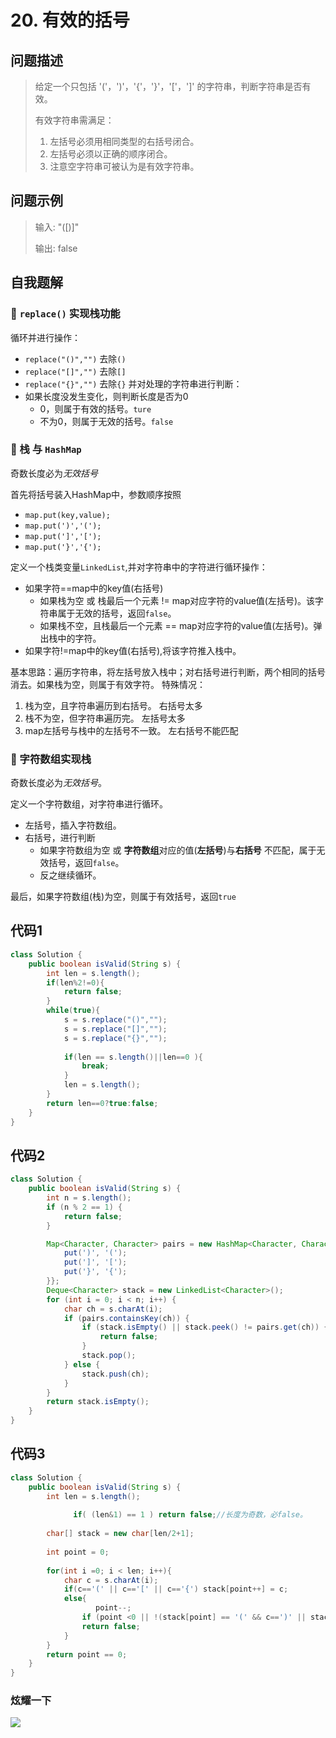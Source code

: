# 20. 有效的括号
问题描述
----
> 给定一个只包括 '('，')'，'{'，'}'，'['，']' 的字符串，判断字符串是否有效。
>
> 有效字符串需满足：
>
> 1. 左括号必须用相同类型的右括号闭合。
> 2. 左括号必须以正确的顺序闭合。
> 3. 注意空字符串可被认为是有效字符串。


问题示例
----
> 输入: "([)]"
> 
> 输出: false

自我题解
----
### 🦄 `replace()` 实现栈功能

循环并进行操作：
* `replace("()","")` 去除`()`
* `replace("[]","")` 去除`[]`
* `replace("{}","")` 去除`{}`
并对处理的字符串进行判断：
* 如果长度没发生变化，则判断长度是否为0
  * 0，则属于有效的括号。`ture`
  * 不为0，则属于无效的括号。`false`

### 🧚‍ 栈 与 `HashMap`

奇数长度必为*无效括号*

首先将括号装入HashMap中，参数顺序按照
* `map.put(key,value);`
* `map.put(')','(');`
* `map.put(']','[');`
* `map.put('}','{');`

定义一个栈类变量`LinkedList`,并对字符串中的字符进行循环操作：
* 如果字符==map中的key值(右括号)
  * 如果栈为空 或 栈最后一个元素 != map对应字符的value值(左括号)。该字符串属于无效的括号，返回`false`。
  * 如果栈不空，且栈最后一个元素 == map对应字符的value值(左括号)。弹出栈中的字符。
* 如果字符!=map中的key值(右括号),将该字符推入栈中。
  
基本思路：遍历字符串，将左括号放入栈中；对右括号进行判断，两个相同的括号消去。如果栈为空，则属于有效字符。
特殊情况：
1. 栈为空，且字符串遍历到右括号。  右括号太多
2. 栈不为空，但字符串遍历完。      左括号太多
3. map左括号与栈中的左括号不一致。 左右括号不能匹配

### 🧚‍ 字符数组实现栈

奇数长度必为*无效括号*。

定义一个字符数组，对字符串进行循环。
* 左括号，插入字符数组。
* 右括号，进行判断
  * 如果字符数组为空 或 **字符数组**对应的值(**左括号**)与**右括号** 不匹配，属于无效括号，返回`false`。
  * 反之继续循环。
  
 最后，如果字符数组(栈)为空，则属于有效括号，返回`true`




代码1
----
```java
class Solution {
    public boolean isValid(String s) {
        int len = s.length();
        if(len%2!=0){
            return false;
        }
        while(true){
            s = s.replace("()","");
            s = s.replace("[]","");
            s = s.replace("{}","");
            
            if(len == s.length()||len==0 ){
                break;
            }
            len = s.length();
        }
        return len==0?true:false;
    }
}
```

代码2
----
```java
class Solution {
    public boolean isValid(String s) {
        int n = s.length();
        if (n % 2 == 1) {
            return false;
        }

        Map<Character, Character> pairs = new HashMap<Character, Character>() {{
            put(')', '(');
            put(']', '[');
            put('}', '{');
        }};
        Deque<Character> stack = new LinkedList<Character>();
        for (int i = 0; i < n; i++) {
            char ch = s.charAt(i);
            if (pairs.containsKey(ch)) {
                if (stack.isEmpty() || stack.peek() != pairs.get(ch)) {
                    return false;
                }
                stack.pop();
            } else {
                stack.push(ch);
            }
        }
        return stack.isEmpty();
    }
}
```


代码3
----
```java
class Solution {
    public boolean isValid(String s) {
        int len = s.length();
        
		      if( (len&1) == 1 ) return false;//长度为奇数，必false。
		
        char[] stack = new char[len/2+1];
        
        int point = 0;
        
        for(int i =0; i < len; i++){
            char c = s.charAt(i);
            if(c=='(' || c=='[' || c=='{') stack[point++] = c;
            else{
            	   point--;
                if (point <0 || !(stack[point] == '(' && c==')' || stack[point] == '[' && c==']' || stack[point] == '{' && c=='}')) 
                return false;
            }
        }
        return point == 0;
    }
}
```

### 炫耀一下


![](https://cdn.jsdelivr.net/gh/occlive/ImageStore//javabase/20.png)


